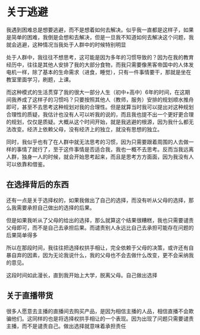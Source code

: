 # 关于逃避

我遇到困难总是想要逃避，而不是想着如何去解决。似乎我一直都是这样子，如果是简单的困难，我倒是会想和去解决，但是一旦我不知道如何去解决这个问题，我就会逃避，这种情况当我处于人群中的时候特别明显

处于人群中，我往往不想思考，这可能是因为多年的习惯导致的？因为在我的教育经历中，往往是其他人安排了我的大部分食物，而我只需要像黑客帝国中的人体发电机一样，除了基本的生命需求（进食，睡觉），只有一件事情要干，那就是坐在教室里面学习，刷题，上课。

而这种模式的生活贯穿了我的很大一部分人生（初中+高中）6年的时间，在这期间我养成了这样子的习惯吗？只要按照其他人（教师，服务）安排的规划顺水推舟即可，甚至不去思考这种规划对我的合理性。但是就算当时我可以提出对这种规划合理性的质疑，我估计也没有人可以听我的说的，而且我也提不出一个更好更合理的规划，仅仅是质疑。大概从这个时间开始，就是我逃避的根源，因为我什么都无法改变。经济上依赖父母，没有经济上的独立，就没有思想的独立。

同时，我似乎也有了在人群中就无法思考的习惯，因为只需要跟着周围的人去做一样的事情了就行了，至于这件事情是否适合我，我也一概不去思考。反而当我远离人群，独身一人的时候，就会开始思考起来，而且是思考方方面面，因为我没有人可以依靠和借鉴。

## 在选择背后的东西

还有一点是关于选择权的，如果我做出了自己的选择，而没有听从父母的选择，那么我需要承担自己做出的选择的后果。

但是如果我听从了父母的给出的选择，那么就算这个结果很糟糕，我也只需要谴责父母即可，而不是自己去承担后果。而谴责别人永远比自己去承担可能存在问题的后果简单得多

所以在那段时间，我往往把选择权拱手相让，完全依赖于父母的决策，或许还有自暴自弃的因素，因为无论我说什么，我的父母也不会去做什么改变，更不会采纳我的意见。

这段时间如此漫长，直到我开始上大学，脱离父母。自己做出选择

## 关于直播带货

很多人愿意去主播的直播间去购买产品，是因为相信主播的人品，相信直播不会欺骗他们。这同样的也是将选择权拱手相让的一个表现。因为出现了问题只需要谴责主播，而不是谴责自己。做出选择就意味着承担责任
